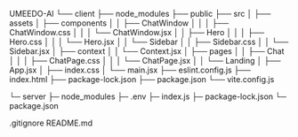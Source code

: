 UMEEDO-AI
└── client
    ├── node_modules
    ├── public
    ├── src
    │   ├── assets
    │   ├── components
    │   │   ├── ChatWindow
    │   │   │   ├── ChatWindow.css
    │   │   │   └── ChatWindow.jsx
    │   │   ├── Hero
    │   │   │   ├── Hero.css
    │   │   │   └── Hero.jsx
    │   │   └── Sidebar
    │   │       ├── Sidebar.css
    │   │       └── Sidebar.jsx
    │   ├── context
    │   │   └── Context.jsx
    │   ├── pages
    │   │   ├── Chat
    │   │   │   ├── ChatPage.css
    │   │   │   └── ChatPage.jsx
    │   │   └── Landing
    │   ├── App.jsx
    │   ├── index.css
    │   └── main.jsx
    ├── eslint.config.js
    ├── index.html
    ├── package-lock.json
    ├── package.json
    └── vite.config.js

└─ server
   ├─ node_modules
   ├─ .env
   ├─ index.js
   ├─ package-lock.json
   └─ package.json

.gitignore
README.md
